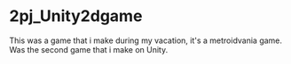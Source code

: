 # 2pj_Unity2dgame
This was a game that i make during my vacation, it's a metroidvania game. Was the second game that i make on Unity.
